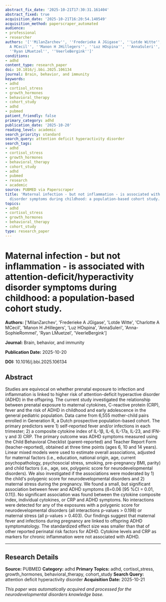 ```yaml
---
abstract_fix_date: '2025-10-21T17:30:31.161404'
abstract_fixed: true
acquisition_date: '2025-10-21T16:20:54.140549'
acquisition_method: paperscraper_automated
audience:
- professional
- researcher
authors: '[''MilanZarchev'', ''Frederieke A JGigase'', ''Lotde Witte'', ''Charlotte
  A MCecil'', ''Manon H JHillegers'', ''Luz HOspina'', ''AnnaSuleri'', ''Anna-SophieRommel'',
  ''Ryan LMuetzel'', ''VeerleBergink'']'
conditions:
- adhd
content_type: research_paper
doi: 10.1016/j.bbi.2025.106134
journal: Brain, behavior, and immunity
keywords:
- adhd
- cortisol_stress
- growth_hormones
- behavioral_therapy
- cohort_study
- adhd
- pubmed
patient_friendly: false
primary_category: adhd
publication_date: '2025-10-20'
reading_level: academic
search_priority: standard
search_query: attention deficit hyperactivity disorder
search_tags:
- adhd
- cortisol_stress
- growth_hormones
- behavioral_therapy
- cohort_study
- adhd
- pubmed
- research
- academic
source: PUBMED via Paperscraper
title: 'Maternal infection - but not inflammation - is associated with attention-deficit/hyperactivity
  disorder symptoms during childhood: a population-based cohort study.'
topics:
- adhd
- cortisol_stress
- growth_hormones
- behavioral_therapy
- cohort_study
type: research_paper
---
```


# Maternal infection - but not inflammation - is associated with attention-deficit/hyperactivity disorder symptoms during childhood: a population-based cohort study.

**Authors:** ['MilanZarchev', 'Frederieke A JGigase', 'Lotde Witte', 'Charlotte A MCecil', 'Manon H JHillegers', 'Luz HOspina', 'AnnaSuleri', 'Anna-SophieRommel', 'Ryan LMuetzel', 'VeerleBergink']

**Journal:** Brain, behavior, and immunity

**Publication Date:** 2025-10-20

**DOI:** 10.1016/j.bbi.2025.106134

## Abstract

Studies are equivocal on whether prenatal exposure to infection and inflammation is linked to higher risk of attention-deficit hyperactive disorder (ADHD) in the offspring. The current study investigated the relationship between prenatal exposure to maternal cytokines, C-reactive protein (CRP), fever and the risk of ADHD in childhood and early adolescence in the general pediatric population. Data came from 6,555 mother-child pairs enrolled in Generation R, a Dutch prospective population-based cohort. The primary predictors were 1) self-reported fever and/or infections in each trimester; 2) a composite cytokine index of IL-1β, IL-6, IL-17a, IL-23, and IFN-γ and 3) CRP. The primary outcome was ADHD symptoms measured using the Child Behavioral Checklist (parent-reported) and Teacher Report Form (teacher-reported), obtained at three time points (ages 6, 10 and 14 years). Linear mixed models were used to estimate overall associations, adjusted for maternal factors (i.e., education, national origin, age, current psychopathology, psychosocial stress, smoking, pre-pregnancy BMI, parity) and child factors (i.e., age, sex, polygenic score for neurodevelopmental disorders). We also investigated if the associations were moderated by 1) the child's polygenic score for neurodevelopmental disorders and 2) maternal stress during the pregnancy. We found a small, but significant association between fever and ADHD symptoms (ß=0.06 [95 %CI = 0.01, 0.11]). No significant association was found between the cytokine composite index, individual cytokines, or CRP and ADHD symptoms. No interactions were detected for any of the exposures with a polygenic score for neurodevelopmental disorders (all interactions p-values > 0.198) or maternal stress (all p-values > 0.403). Our findings suggest that maternal fever and infections during pregnancy are linked to offspring ADHD symptomatology. The standardized effect size was smaller than that of other reported perinatal risk factors for ADHD. Cytokine levels and CRP as markers for chronic inflammation were not associated with ADHD.

---

## Research Details

**Source:** PUBMED
**Category:** adhd
**Primary Topics:** adhd, cortisol_stress, growth_hormones, behavioral_therapy, cohort_study
**Search Query:** attention deficit hyperactivity disorder
**Acquisition Date:** 2025-10-21

*This paper was automatically acquired and processed for the neurodevelopmental disorders knowledge base.*
